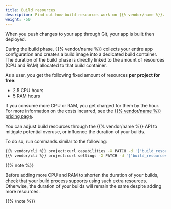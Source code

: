 ```yaml
---
title: Build resources
description: Find out how build resources work on {{% vendor/name %}}.
weight: -50
---
```


When you push changes to your app through Git, your app is built then deployed.

During the build phase, {{% vendor/name %}} collects your entire app configuration and creates a build image into a dedicated build container.
The duration of the build phase is directly linked to the amount of resources (CPU and RAM) allocated to that build container.

As a user, you get the following fixed amount of resources **per project for free**:

- 2.5 CPU hours
- 5 RAM hours

If you consume more CPU or RAM, you get charged for them by the hour.
For more information on the costs incurred, see the [{{% vendor/name %}} pricing page](https://upsun.com/pricing/).

You can adjust build resources through the {{% vendor/name %}} API to mitigate potential overuse,
or influence the duration of your builds.

To do so, run commands similar to the following:

```bash {location="Terminal"}
{{% vendor/cli %}} project:curl capabilities -X PATCH -d '{"build_resources": {"enabled": true}}'
{{% vendor/cli %}} project:curl settings -X PATCH -d '{"build_resources": {"cpu": 4.0, "memory": 2048}}'
```

{{% note %}}

Before adding more CPU and RAM to shorten the duration of your builds,
check that your build process supports using such extra resources.
Otherwise, the duration of your builds will remain the same despite adding more resources.

{{% /note %}}